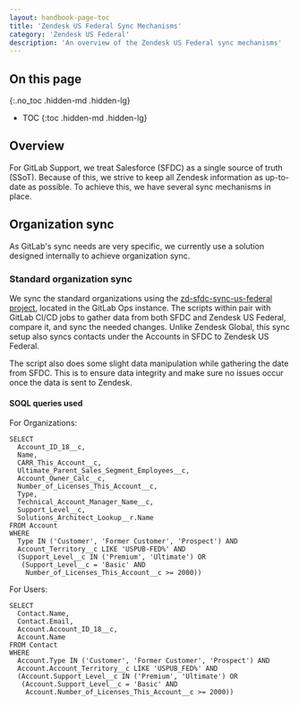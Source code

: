 ```yaml
---
layout: handbook-page-toc
title: 'Zendesk US Federal Sync Mechanisms'
category: 'Zendesk US Federal'
description: 'An overview of the Zendesk US Federal sync mechanisms'
---
```


## On this page
{:.no_toc .hidden-md .hidden-lg}

- TOC
{:toc .hidden-md .hidden-lg}

## Overview

For GitLab Support, we treat Salesforce (SFDC) as a single source of truth
(SSoT). Because of this, we strive to keep all Zendesk information as
up-to-date as possible. To achieve this, we have several sync mechanisms in
place.

## Organization sync

As GitLab's sync needs are very specific, we currently use a solution designed
internally to achieve organization sync. 

### Standard organization sync

We sync the standard organizations using the
[zd-sfdc-sync-us-federal project](https://ops.gitlab.net/gitlab-com/support/zd-sfdc-sync-us-federal),
located in the GitLab Ops instance. The scripts within pair with GitLab CI/CD
jobs to gather data from both SFDC and Zendesk US Federal, compare it, and sync
the needed changes. Unlike Zendesk Global, this sync setup also syncs contacts
under the Accounts in SFDC to Zendesk US Federal.

The script also does some slight data manipulation while gathering the date
from SFDC. This is to ensure data integrity and make sure no issues occur once
the data is sent to Zendesk.

#### SOQL queries used

For Organizations:

```
SELECT
  Account_ID_18__c,
  Name,
  CARR_This_Account__c,
  Ultimate_Parent_Sales_Segment_Employees__c,
  Account_Owner_Calc__c,
  Number_of_Licenses_This_Account__c,
  Type,
  Technical_Account_Manager_Name__c,
  Support_Level__c,
  Solutions_Architect_Lookup__r.Name
FROM Account
WHERE
  Type IN ('Customer', 'Former Customer', 'Prospect') AND
  Account_Territory__c LIKE 'USPUB-FED%' AND
  (Support_Level__c IN ('Premium', 'Ultimate') OR
   (Support_Level__c = 'Basic' AND
    Number_of_Licenses_This_Account__c >= 2000))
```

For Users:

```
SELECT
  Contact.Name,
  Contact.Email,
  Account.Account_ID_18__c,
  Account.Name
FROM Contact
WHERE
  Account.Type IN ('Customer', 'Former Customer', 'Prospect') AND
  Account.Account_Territory__c LIKE 'USPUB_FED%' AND
  (Account.Support_Level__c IN ('Premium', 'Ultimate') OR
   (Account.Support_Level__c = 'Basic' AND
    Account.Number_of_Licenses_This_Account__c >= 2000))
```
